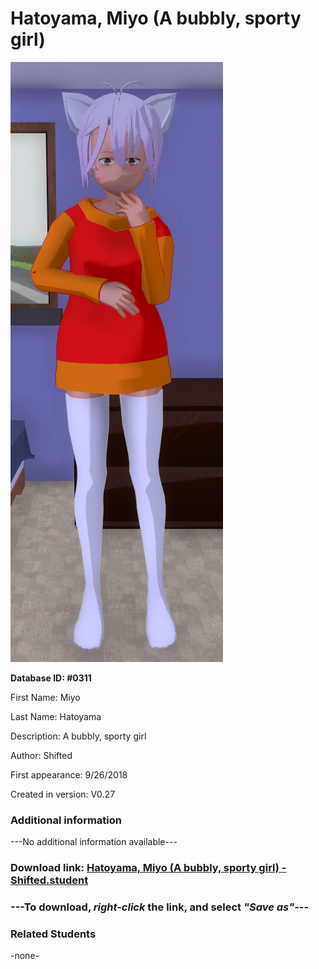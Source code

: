 # Hatoyama, Miyo (A bubbly, sporty girl)

<img src="../../Files/Images/Hatoyama, Miyo (A bubbly, sporty girl).png" title="Hatoyama, Miyo (A bubbly, sporty girl) - Shifted">

**Database ID: #0311**

First Name: Miyo

Last Name: Hatoyama

Description: A bubbly, sporty girl

Author: Shifted

First appearance: 9/26/2018

Created in version: V0.27

### Additional information

---No additional information available---

### Download link: <a href="https://raw.githubusercontent.com/Arbiter1223/Daigaku-Gurashi-Custom-Students/master/Files/Student%20Files/Hatoyama%2C%20Miyo%20(A%20bubbly%2C%20sporty%20girl)%20-%20Shifted.student">Hatoyama, Miyo (A bubbly, sporty girl) - Shifted.student</a>

### ---**To download, _right-click_ the link, and select _"Save as"_**---

### Related Students

-none-

